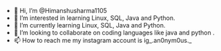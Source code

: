 - 👋 Hi, I’m @Himanshusharma1105
- 👀 I’m interested in learning Linux, SQL, Java and Python.
- 🌱 I’m currently learning Linux, SQL, Java and Python.
- 💞️ I’m looking to collaborate on coding languages like java and python .
- 📫 How to reach me my instagram account is ig_.an0nym0us._

<!---
Himanshusharma1105/Himanshusharma1105 is a ✨ special ✨ repository because its `README.md` (this file) appears on your GitHub profile.
You can click the Preview link to take a look at your changes.
--->
